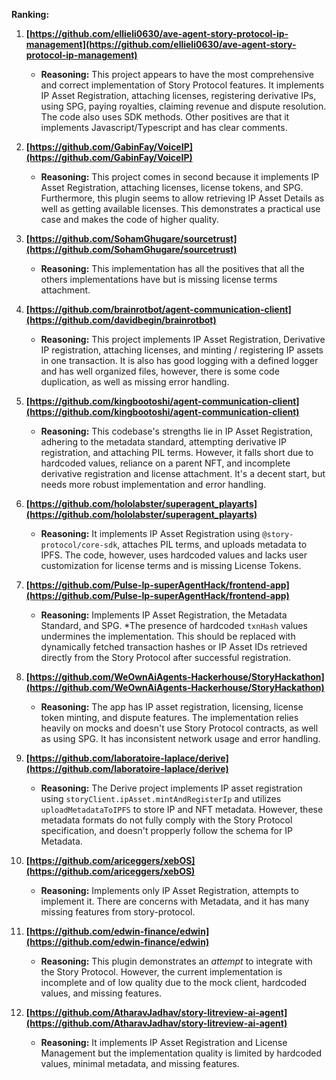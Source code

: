 **Ranking:**

1.  **[https://github.com/ellieli0630/ave-agent-story-protocol-ip-management](https://github.com/ellieli0630/ave-agent-story-protocol-ip-management)**

    *   **Reasoning:** This project appears to have the most comprehensive and correct implementation of Story Protocol features. It implements IP Asset Registration, attaching licenses, registering derivative IPs, using SPG, paying royalties, claiming revenue and dispute resolution. The code also uses SDK methods. Other positives are that it implements Javascript/Typescript and has clear comments.

2.  **[https://github.com/GabinFay/VoiceIP](https://github.com/GabinFay/VoiceIP)**

    *   **Reasoning:** This project comes in second because it implements IP Asset Registration, attaching licenses, license tokens, and SPG. Furthermore, this plugin seems to allow retrieving IP Asset Details as well as getting available licenses. This demonstrates a practical use case and makes the code of higher quality.

3.  **[https://github.com/SohamGhugare/sourcetrust](https://github.com/SohamGhugare/sourcetrust)**

    *   **Reasoning:** This implementation has all the positives that all the others implementations have but is missing license terms attachment.

4.  **[https://github.com/brainrotbot/agent-communication-client](https://github.com/davidbegin/brainrotbot)**

    *   **Reasoning:** This project implements IP Asset Registration, Derivative IP registration, attaching licenses, and minting / registering IP assets in one transaction. It is also has good logging with a defined logger and has well organized files, however, there is some code duplication, as well as missing error handling.

5.  **[https://github.com/kingbootoshi/agent-communication-client](https://github.com/kingbootoshi/agent-communication-client)**

    *   **Reasoning:** This codebase's strengths lie in IP Asset Registration, adhering to the metadata standard, attempting derivative IP registration, and attaching PIL terms. However, it falls short due to hardcoded values, reliance on a parent NFT, and incomplete derivative registration and license attachment. It's a decent start, but needs more robust implementation and error handling.

6.  **[https://github.com/hololabster/superagent_playarts](https://github.com/hololabster/superagent_playarts)**

    *   **Reasoning:** It implements IP Asset Registration using `@story-protocol/core-sdk`, attaches PIL terms, and uploads metadata to IPFS. The code, however, uses hardcoded values and lacks user customization for license terms and is missing License Tokens.

7.  **[https://github.com/Pulse-Ip-superAgentHack/frontend-app](https://github.com/Pulse-Ip-superAgentHack/frontend-app)**

    *   **Reasoning:** Implements IP Asset Registration, the Metadata Standard, and SPG.
    *The presence of hardcoded `txnHash` values undermines the implementation. This should be replaced with dynamically fetched transaction hashes or IP Asset IDs retrieved directly from the Story Protocol after successful registration.

8.  **[https://github.com/WeOwnAiAgents-Hackerhouse/StoryHackathon](https://github.com/WeOwnAiAgents-Hackerhouse/StoryHackathon)**

    *   **Reasoning:** The app has IP asset registration, licensing, license token minting, and dispute features. The implementation relies heavily on mocks and doesn't use Story Protocol contracts, as well as using SPG. It has inconsistent network usage and error handling.

9. **[https://github.com/laboratoire-laplace/derive](https://github.com/laboratoire-laplace/derive)**

    *   **Reasoning:** The Derive project implements IP asset registration using `storyClient.ipAsset.mintAndRegisterIp` and utilizes `uploadMetadataToIPFS` to store IP and NFT metadata. However, these metadata formats do not fully comply with the Story Protocol specification, and doesn't propperly follow the schema for IP Metadata.

10. **[https://github.com/ariceggers/xebOS](https://github.com/ariceggers/xebOS)**

    *   **Reasoning:** Implements only IP Asset Registration, attempts to implement it. There are concerns with Metadata, and it has many missing features from story-protocol.

11. **[https://github.com/edwin-finance/edwin](https://github.com/edwin-finance/edwin)**

    *   **Reasoning:** This plugin demonstrates an *attempt* to integrate with the Story Protocol. However, the current implementation is incomplete and of low quality due to the mock client, hardcoded values, and missing features.

12. **[https://github.com/AtharavJadhav/story-litreview-ai-agent](https://github.com/AtharavJadhav/story-litreview-ai-agent)**

    *   **Reasoning:** It implements IP Asset Registration and License Management but the implementation quality is limited by hardcoded values, minimal metadata, and missing features.
